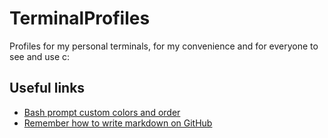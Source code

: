 # TerminalProfiles
Profiles for my personal terminals, for my convenience and for everyone to see and use c:

## Useful links
- [Bash prompt custom colors and order](https://www.howtogeek.com/307701/how-to-customize-and-colorize-your-bash-prompt)
- [Remember how to write markdown on GitHub](https://github.com/adam-p/markdown-here/wiki/Markdown-Cheatsheet)
